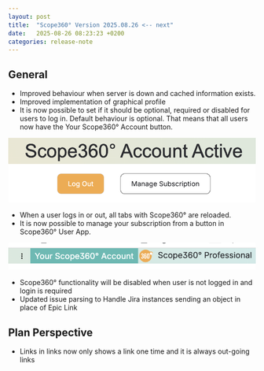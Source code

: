 ```yaml
---
layout: post
title:  "Scope360° Version 2025.08.26 <-- next"
date:   2025-08-26 08:23:23 +0200
categories: release-note
---
```

## General

- Improved behaviour when server is down and cached information exists.
- Improved implementation of graphical profile
- It is now possible to set if it should be optional, required or disabled for users to log in. Default behaviour is optional. That means that all users now have the Your Scope360° Account button.

![release-note](/assets/images/release-notes/20250826-02.png)

- When a user logs in or out, all tabs with Scope360° are reloaded.
- It is now possible to manage your subscription from a button in Scope360° User App.

![release-note](/assets/images/release-notes/20250826-01.png)

- Scope360° functionality will be disabled when user is not logged in and login is required
- Updated issue parsing to Handle Jira instances sending an object in place  of Epic Link

## Plan Perspective

- Links in links now only shows a link one time and it is always out-going links
